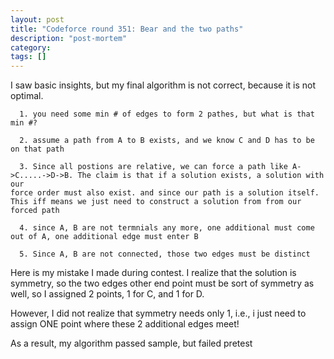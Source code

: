 ```yaml
---
layout: post
title: "Codeforce round 351: Bear and the two paths"
description: "post-mortem"
category: 
tags: []
---
```


I saw basic insights, but my final algorithm is not correct, because it is not optimal.


```
  1. you need some min # of edges to form 2 pathes, but what is that min #?

  2. assume a path from A to B exists, and we know C and D has to be on that path

  3. Since all postions are relative, we can force a path like A->C.....->D->B. The claim is that if a solution exists, a solution with our
force order must also exist. and since our path is a solution itself. This iff means we just need to construct a solution from from our
forced path

  4. since A, B are not termnials any more, one additional must come out of A, one additional edge must enter B

  5. Since A, B are not connected, those two edges must be distinct

```

Here is my mistake I made during contest. I realize that the solution is symmetry, so the two edges other end point must be sort of symmetry
as well, so I assigned 2 points, 1 for C, and 1 for D.

However, I did not realize that symmetry needs only 1, i.e., i just need to assign ONE point where these 2 additional edges meet!

As a result, my algorithm passed sample, but failed pretest
